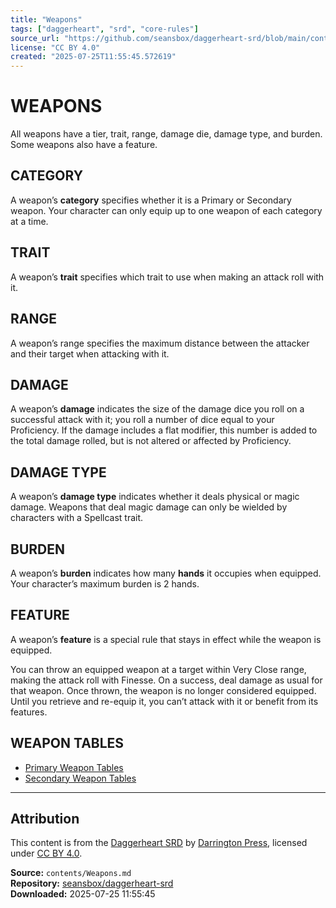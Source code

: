 ```yaml
---
title: "Weapons"
tags: ["daggerheart", "srd", "core-rules"]
source_url: "https://github.com/seansbox/daggerheart-srd/blob/main/contents/Weapons.md"
license: "CC BY 4.0"
created: "2025-07-25T11:55:45.572619"
---
```


# WEAPONS

All weapons have a tier, trait, range, damage die, damage type, and burden. Some weapons also have a feature.

## CATEGORY

A weapon’s **category** specifies whether it is a Primary or Secondary weapon. Your character can only equip up to one weapon of each category at a time.

## TRAIT

A weapon’s **trait** specifies which trait to use when making an attack roll with it.

## RANGE

A weapon’s range specifies the maximum distance between the attacker and their target when attacking with it.

## DAMAGE

A weapon’s **damage** indicates the size of the damage dice you roll on a successful attack with it; you roll a number of dice equal to your Proficiency. If the damage includes a flat modifier, this number is added to the total damage rolled, but is not altered or affected by Proficiency.

## DAMAGE TYPE

A weapon’s **damage type** indicates whether it deals physical or magic damage. Weapons that deal magic damage can only be wielded by characters with a Spellcast trait.

## BURDEN

A weapon’s **burden** indicates how many **hands** it occupies when equipped. Your character’s maximum burden is 2 hands.

## FEATURE

A weapon’s **feature** is a special rule that stays in effect while the weapon is equipped.

You can throw an equipped weapon at a target within Very Close range, making the attack roll with Finesse. On a success, deal damage as usual for that weapon. Once thrown, the weapon is no longer considered equipped. Until you retrieve and re-equip it, you can’t attack with it or benefit from its features.

## WEAPON TABLES

- [Primary Weapon Tables](../contents/Primary%20Weapon%20Tables.md)
- [Secondary Weapon Tables](../contents/Secondary%20Weapon%20Tables.md)

---

## Attribution

This content is from the [Daggerheart SRD](https://github.com/seansbox/daggerheart-srd/blob/main/contents/Weapons.md) by [Darrington Press](https://darringtonpress.com/), licensed under [CC BY 4.0](https://creativecommons.org/licenses/by/4.0/).

**Source:** `contents/Weapons.md`  
**Repository:** [seansbox/daggerheart-srd](https://github.com/seansbox/daggerheart-srd)  
**Downloaded:** 2025-07-25 11:55:45

